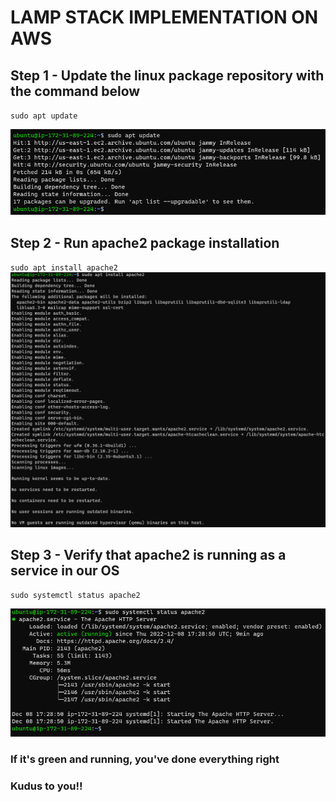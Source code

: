 # LAMP STACK IMPLEMENTATION ON AWS

## Step 1 - Update the linux package repository with the command below

`sudo apt update`

![image](./Images/Sudo_apt_update.png)

## Step 2 - Run apache2 package installation

`sudo apt install apache2`
![Images](./Images/Sudo_apt_install_apache%202.png)

## Step 3 - Verify that apache2 is running as a service in our OS

`sudo systemctl status apache2`

![Images](./Images/status%20_apache.png)

### If it's green and running, you've done everything right
### Kudus to you!!












